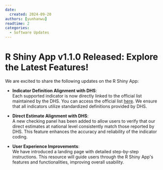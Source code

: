 ```yaml
---
date:
  created: 2024-09-20
authors: [yunhanwu]
readtime: 2
categories:
  - Software Updates
---
```


# R Shiny App v1.1.0 Released: Explore the Latest Features!

We are excited to share the following updates on the R Shiny App:

- **Indicator Definition Alignment with DHS**: <br>Each supported indicator is now directly linked to the official list maintained by the DHS. You can access the official list <a href="https://api.dhsprogram.com/rest/dhs/indicators?returnFields=IndicatorId,Label,Definition&f=html" target="_blank">here</a>. We ensure that all indicators utilize standardized definitions provided by DHS.

- **Direct Estimate Alignment with DHS**: <br>A new checking panel has been added to allow users to verify that our direct estimates at national level consistently match those reported by DHS. This feature enhances the accuracy and reliability of the indicator coding.

- **User Experience Improvements**: <br>We have introduced a landing page with detailed step-by-step instructions. This resource will guide users through the R Shiny App's features and functionalities, improving overall usability.

